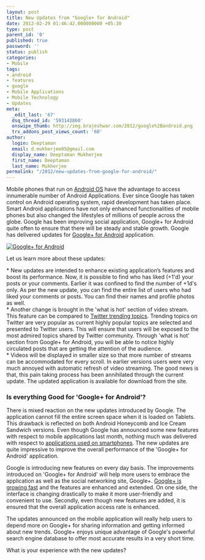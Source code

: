 ```yaml
---
layout: post
title: New Updates from "Google+ for Android"
date: 2012-02-29 01:46:42.000000000 +05:30
type: post
parent_id: '0'
published: true
password: ''
status: publish
categories:
- Mobile
tags:
- android
- features
- google
- Mobile Applications
- Mobile Technology
- Updates
meta:
  _edit_last: '67'
  dsq_thread_id: '593142860'
  onswipe_thumb: http://img.brajeshwar.com/2012/google%2Bandroid.png
  trx_addons_post_views_count: '60'
author:
  login: Deeptaman
  email: d.mukherjee05@gmail.com
  display_name: Deeptaman Mukherjee
  first_name: Deeptaman
  last_name: Mukherjee
permalink: "/2012/new-updates-from-google-for-android/"
---
```

<p>Mobile phones that run on <a href="http://developer.android.com/guide/basics/what-is-android.html">Android OS</a> have the advantage to access innumerable number of Android Applications. Ever since Google has taken control on Android operating system, rapid development has taken place. Smart Android applications have not only enhanced functionalities of mobile phones but also changed the lifestyles of millions of people across the globe. Google has been improving social application, Google+ for Android quite often to ensure that there will be steady and stable growth. Google has delivered updates for <a href="https://market.android.com/details?id=com.google.android.apps.plus">Google+ for Android</a> application. </p>
<p><!--more--></p>
<p><a href="https://market.android.com/details?id=com.google.android.apps.plus"><img src="{{ site.baseurl }}/assets/2012/02/google%2Bandroid.png" alt="Google+ for Android" /></a></p>
<p>Let us learn more about these updates:</p>
<p>* New updates are intended to enhance existing application&rsquo;s features and boost its performance. Now, it is possible to find who has liked (+1'd) your posts or your comments. Earlier it was confined to find the number of +1d's only. As per the new update, you can find the entire list of users who had liked your comments or posts. You can find their names and profile photos as well.<br />
* Another change is brought in the 'what is hot' section of video stream. This feature can be compared to <a href="http://support.twitter.com/articles/101125">Twitter trending topics</a>. Trending topics on Twitter are very popular as current highly popular topics are selected and presented to Twitter users. This will ensure that users will be exposed to the most admired topics shared by Twitter community. Through 'what is hot' section from Google+ for Android, you will be able to notice highly circulated posts that are getting the attention of the audience.<br />
* Videos will be displayed in smaller size so that more number of streams can be accommodated for every scroll. In earlier versions users were very much annoyed with automatic refresh of video streaming. The good news is that, this pain taking process has been annihilated through the current update. The updated application is available for download from the site.</p>
<h3>Is everything Good for 'Google+ for Android'?</h3>
<p>There is mixed reaction on the new updates introduced by Google. The application cannot fill the entire screen space when it is loaded on Tablets. This drawback is reflected on both Android Honeycomb and Ice Cream Sandwich versions. Even though Google has announced some new features with respect to mobile applications last month, nothing much was delivered with respect to <a href="http://arstechnica.com/gadgets/news/2011/07/hands-on-google-mobile-client-for-android-and-huddle-group-messaging.ars">applications used on smartphones</a>. The new updates are quite impressive to improve the overall performance of the 'Google+ for Android' application. </p>
<p>Google is introducing new features on every day basis. The improvements introduced on 'Google+ for Android' will help more users to embrace the application as well as the social networking site, Google+. <a href="http://www.washingtonpost.com/blogs/faster-forward/post/google-plus-could-be-the-fastest-growing-site-in-history/2011/08/03/gIQA9x2vrI_blog.html">Google+ is growing fast</a> and the features are enhanced and extended. On one side, the interface is changing drastically to make it more user-friendly and convenient to use. Secondly, even though new features are added, it is ensured that the overall application access rate is enhanced. </p>
<p>The updates announced on the mobile application will really help users to depend more on Google+ for sharing information and getting informed about new trends. Google+ enjoys unique advantage of Google's powerful search engine database to offer most accurate results in a very short time. </p>
<p>What is your experience with the new updates?</p>

